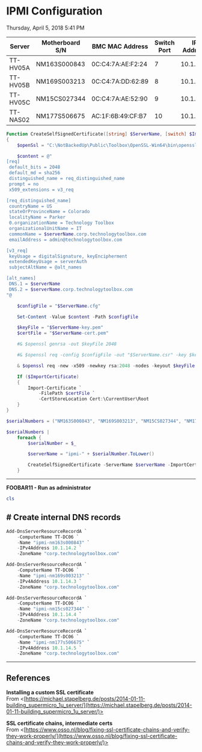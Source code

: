 ﻿# IPMI Configuration

Thursday, April 5, 2018
5:41 PM

| Server   | Motherboard S/N | BMC MAC Address   | Switch Port | IP Address | URL                                                    |
| -------- | --------------- | ----------------- | ----------- | ---------- | ------------------------------------------------------ |
| TT-HV05A | NM163S000843    | 0C:C4:7A:AE:F2:24 | 7           | 10.1.14.2  | [https://ipmi-nm163s000843](https://ipmi-nm163s000843) |
| TT-HV05B | NM169S003213    | 0C:C4:7A:DD:62:89 | 8           | 10.1.14.3  | [https://ipmi-nm169s003213](https://ipmi-nm169s003213) |
| TT-HV05C | NM15CS027344    | 0C:C4:7A:AE:52:90 | 9           | 10.1.14.4  | [https://ipmi-nm15cs027344](https://ipmi-nm15cs027344) |
| TT-NAS02 | NM177S506675    | AC:1F:6B:49:CF:B7 | 10          | 10.1.14.5  | [https://ipmi-nm177s506675](https://ipmi-nm177s506675) |

```PowerShell
Function CreateSelfSignedCertificate([string] $ServerName, [switch] $ImportCertificate)
{
    $openSsl = "C:\NotBackedUp\Public\Toolbox\OpenSSL-Win64\bin\openssl.exe"

    $content = @"
[req]
 default_bits = 2048
 default_md = sha256
 distinguished_name = req_distinguished_name
 prompt = no
 x509_extensions = v3_req

[req_distinguished_name]
 countryName = US
 stateOrProvinceName = Colorado
 localityName = Parker
 0.organizationName = Technology Toolbox
 organizationalUnitName = IT
 commonName = $serverName.corp.technologytoolbox.com
 emailAddress = admin@technologytoolbox.com

[v3_req]
 keyUsage = digitalSignature, keyEncipherment
 extendedKeyUsage = serverAuth
 subjectAltName = @alt_names

[alt_names]
 DNS.1 = $serverName
 DNS.2 = $serverName.corp.technologytoolbox.com
"@

    $configFile = "$ServerName.cfg"

    Set-Content -Value $content -Path $configFile

    $keyFile = "$ServerName-key.pem"
    $certFile = "$ServerName-cert.pem"

    #& $openssl genrsa -out $keyFile 2048

    #& $openssl req -config $configFile -out "$ServerName.csr" -key $keyFile

    & $openssl req -new -x509 -newkey rsa:2048 -nodes -keyout $keyFile -out $certFile -days 1825 -config $configFile

    If ($ImportCertificate)
    {
        Import-Certificate `
            -FilePath $certFile `
            -CertStoreLocation Cert:\CurrentUser\Root
    }
}

$serialNumbers = ("NM163S000843", "NM169S003213", "NM15CS027344", "NM177S506675")

$serialNumbers |
    foreach {
        $serialNumber = $_

        $serverName = "ipmi-" + $serialNumber.ToLower()

        CreateSelfSignedCertificate -ServerName $serverName -ImportCertificate
    }
```

---

**FOOBAR11 - Run as administrator**

```PowerShell
cls
```

## # Create internal DNS records

```PowerShell
Add-DnsServerResourceRecordA `
    -ComputerName TT-DC06 `
    -Name "ipmi-nm163s000843" `
    -IPv4Address 10.1.14.2 `
    -ZoneName "corp.technologytoolbox.com"

Add-DnsServerResourceRecordA `
    -ComputerName TT-DC06 `
    -Name "ipmi-nm169s003213" `
    -IPv4Address 10.1.14.3 `
    -ZoneName "corp.technologytoolbox.com"

Add-DnsServerResourceRecordA `
    -ComputerName TT-DC06 `
    -Name "ipmi-nm15cs027344" `
    -IPv4Address 10.1.14.4 `
    -ZoneName "corp.technologytoolbox.com"

Add-DnsServerResourceRecordA `
    -ComputerName TT-DC06 `
    -Name "ipmi-nm177s506675" `
    -IPv4Address 10.1.14.5 `
    -ZoneName "corp.technologytoolbox.com"
```

---

## References

**Installing a custom SSL certificate**\
From <[https://michael.stapelberg.de/posts/2014-01-11-building_supermicro_1u_server/](https://michael.stapelberg.de/posts/2014-01-11-building_supermicro_1u_server/)>

**SSL certificate chains, intermediate certs**\
From <[https://www.osso.nl/blog/fixing-ssl-certificate-chains-and-verify-they-work-properly/](https://www.osso.nl/blog/fixing-ssl-certificate-chains-and-verify-they-work-properly/)>
